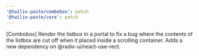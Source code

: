 ```yaml
---
'@twilio-paste/combobox': patch
'@twilio-paste/core': patch
---
```


[Combobox] Render the listbox in a portal to fix a bug where the contents of the listbox are cut off when it placed inside a scrolling container. Adds a new dependency on @radix-ui/react-use-rect.
